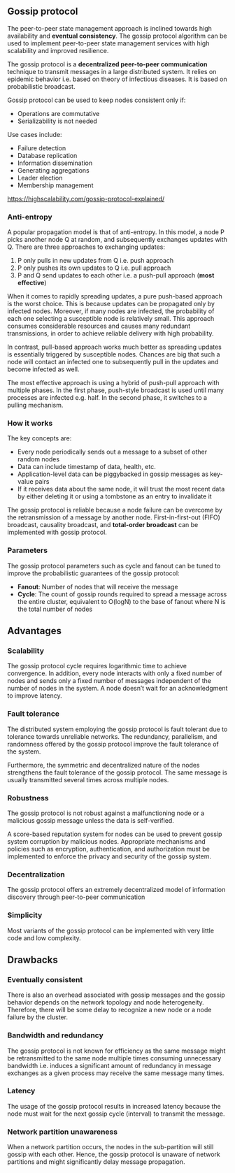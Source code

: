 ## Gossip protocol

The peer-to-peer state management approach is inclined towards high availability and **eventual consistency**. The gossip protocol algorithm can be used to implement peer-to-peer state management services with high scalability and improved resilience.

The gossip protocol is a **decentralized peer-to-peer communication** technique to transmit messages in a large distributed system. It relies on epidemic behavior i.e. based on theory of infectious diseases. It is based on probabilistic broadcast.

Gossip protocol can be used to keep nodes consistent only if:

- Operations are commutative
- Serializability is not needed

Use cases include:

- Failure detection
- Database replication
- Information dissemination
- Generating aggregations
- Leader election
- Membership management

https://highscalability.com/gossip-protocol-explained/

### Anti-entropy

A popular propagation model is that of anti-entropy. In this model, a node P picks another node Q at random, and subsequently exchanges updates with Q. There are three approaches to exchanging updates:

1. P only pulls in new updates from Q i.e. push approach
2. P only pushes its own updates to Q i.e. pull approach
3. P and Q send updates to each other i.e. a push-pull approach (**most effective**)

When it comes to rapidly spreading updates, a pure push-based approach is the worst choice. This is because updates can be propagated only by infected nodes. Moreover, if many nodes are infected, the probability of each one selecting a susceptible node is relatively small. This approach consumes considerable resources and causes many redundant transmissions, in order to achieve reliable delivery with high probability.

In contrast, pull-based approach works much better as spreading updates is essentially triggered by susceptible nodes. Chances are big that such a node will contact an infected one to subsequently pull in the updates and become infected as well.

The most effective approach is using a hybrid of push-pull approach with multiple phases. In the first phase, push-style broadcast is used until many processes are infected e.g. half. In the second phase, it switches to a pulling mechanism.

### How it works

The key concepts are:

- Every node periodically sends out a message to a subset of other random nodes
- Data can include timestamp of data, health, etc.
- Application-level data can be piggybacked in gossip messages as key-value pairs
- If it receives data about the same node, it will trust the most recent data by either deleting it or using a tombstone as an entry to invalidate it

The gossip protocol is reliable because a node failure can be overcome by the retransmission of a message by another node. First-in-first-out (FIFO) broadcast, causality broadcast, and **total-order broadcast** can be implemented with gossip protocol.

### Parameters

The gossip protocol parameters such as cycle and fanout can be tuned to improve the probabilistic guarantees of the gossip protocol:

- **Fanout**: Number of nodes that will receive the message
- **Cycle**: The count of gossip rounds required to spread a message across the entire cluster, equivalent to O(logN) to the base of fanout where N is the total number of nodes

## Advantages

### Scalability

The gossip protocol cycle requires logarithmic time to achieve convergence. In addition, every node interacts with only a fixed number of nodes and sends only a fixed number of messages independent of the number of nodes in the system. A node doesn’t wait for an acknowledgment to improve latency.

### Fault tolerance

The distributed system employing the gossip protocol is fault tolerant due to tolerance towards unreliable networks. The redundancy, parallelism, and randomness offered by the gossip protocol improve the fault tolerance of the system.

Furthermore, the symmetric and decentralized nature of the nodes strengthens the fault tolerance of the gossip protocol. The same message is usually transmitted several times across multiple nodes.

### Robustness

The gossip protocol is not robust against a malfunctioning node or a malicious gossip message unless the data is self-verified.

A score-based reputation system for nodes can be used to prevent gossip system corruption by malicious nodes. Appropriate mechanisms and policies such as encryption, authentication, and authorization must be implemented to enforce the privacy and security of the gossip system.

### Decentralization

The gossip protocol offers an extremely decentralized model of information discovery through peer-to-peer communication

### Simplicity

Most variants of the gossip protocol can be implemented with very little code and low complexity.

## Drawbacks

### Eventually consistent

There is also an overhead associated with gossip messages and the gossip behavior depends on the network topology and node heterogeneity. Therefore, there will be some delay to recognize a new node or a node failure by the cluster.

### Bandwidth and redundancy

The gossip protocol is not known for efficiency as the same message might be retransmitted to the same node multiple times consuming unnecessary bandwidth i.e. induces a significant amount of redundancy in message exchanges as a given process may receive the same message many times.

### Latency

The usage of the gossip protocol results in increased latency because the node must wait for the next gossip cycle (interval) to transmit the message.

### Network partition unawareness

When a network partition occurs, the nodes in the sub-partition will still gossip with each other. Hence, the gossip protocol is unaware of network partitions and might significantly delay message propagation.
